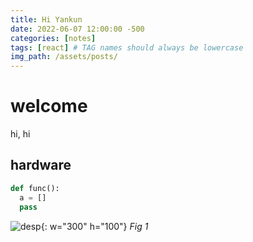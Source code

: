 ```yaml
---
title: Hi Yankun
date: 2022-06-07 12:00:00 -500
categories: [notes]
tags: [react] # TAG names should always be lowercase
img_path: /assets/posts/
---
```


# welcome

hi, hi

## hardware

```py
def func():
  a = []
  pass
```

![desp](test.png){: w="300" h="100"}
_Fig 1_


